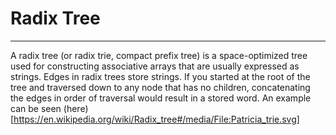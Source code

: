 # Radix Tree
---
A radix tree (or radix trie, compact prefix tree) is a space-optimized tree used for constructing associative arrays that are usually expressed as strings. Edges in radix trees store strings. If you started at the root of the tree and traversed down to any node that has no children, concatenating the edges in order of traversal would result in a stored word. An example can be seen (here)[https://en.wikipedia.org/wiki/Radix_tree#/media/File:Patricia_trie.svg]
